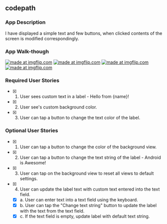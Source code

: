 
## codepath

### App Description
 I have displayed a simple text and few buttons, when clicked contents of the screen is modified correspondingly.    

### App Walk-though




<a href="https://imgflip.com/gif/2hzgyz"><img src="https://i.imgflip.com/2hzgyz.gif" title="made at imgflip.com"/></a>
<a href="https://imgflip.com/gif/2hzgsk"><img src="https://i.imgflip.com/2hzgsk.gif" title="made at imgflip.com"/></a>
<a href="https://imgflip.com/gif/2hziye"><img src="https://i.imgflip.com/2hziye.gif" title="made at imgflip.com"/></a>
<a href="https://imgflip.com/gif/2hzj2g"><img src="https://i.imgflip.com/2hzj2g.gif" title="made at imgflip.com"/></a>


### Required User Stories
- [X] 1. User sees custom text in a label - Hello from {name}!
- [X] 2. User see's custom background color.
- [X] 3. User can tap a button to change the text color of the label.

### Optional User Stories
- [X] 1. User can tap a button to change the color of the background view.  
- [X] 2. User can tap a button to change the text string of the label - Android is Awesome!  
- [X] 3. User can tap on the background view to reset all views to default settings.  
- [X] 4. User can update the label text with custom text entered into the text field.  
   - [X] a. User can enter text into a text field using the keyboard.  
   - [X] b. User can tap the "Change text string" button to update the label with the text from the text field.  
   - [X] c. If the text field is empty, update label with default text string.
